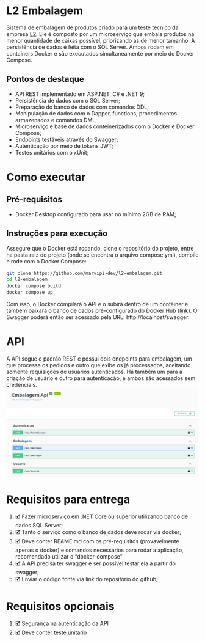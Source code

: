 # L2 Embalagem

Sistema de embalagem de produtos criado para um teste técnico da empresa [L2](https://www.l2code.com.br/ "L2").
Ele é composto por um microserviço que embala produtos na menor quantidade de caixas possível, priorizando as de menor
tamanho. A persistência de dados é feita com o SQL Server.
Ambos rodam em containers Docker e são executados simultaneamente por meio do Docker Compose.

## Pontos de destaque

- API REST implementado em ASP.NET, C# e .NET 9;
- Persistência de dados com o SQL Server;
- Preparação do banco de dados com comandos DDL;
- Manipulação de dados com o Dapper, functions, procedimentos armazenados e comandos DML;
- Microserviço e base de dados conteinerizados com o Docker e Docker Compose;
- Endpoints testáveis através do Swagger;
- Autenticação por meio de tokens JWT;
- Testes unitários com o xUnit;

# Como executar

## Pré-requisitos

- Docker Desktop configurado para usar no mínimo 2GB de RAM;

## Instruções para execução

Assegure que o Docker está rodando, clone o repositório do projeto, entre na pasta raiz do projeto (onde se encontra o
arquivo compose.yml), compile e rode com o Docker Compose:

```bash
git clone https://github.com/marvipi-dev/l2-embalagem.git
cd l2-embalagem
docker compose build
docker compose up
```

Com isso, o Docker compilará o API e o subirá dentro de um contêiner e também baixará o banco de dados pré-configurado
do Docker Hub ([link](https://hub.docker.com/r/marvipi/embalagem-repository-sqlserver "link")). O Swagger poderá então
ser acessado pela URL: http://localhost/swagger.

# API

A API segue o padrão REST e possui dois endpoints para embalagem, um que processa os pedidos e outro que exibe os já
processados, aceitando somente requisições de usuários autenticados. Há também um para a criação de usuário e outro para autenticação, 
e ambos são acessados sem credenciais.
![Swagger](res/api.png)

# Requisitos para entrega

1. 🗹 Fazer microserviço em .NET Core ou superior utilizando banco de dados SQL Server;
2. 🗹 Tanto o serviço como o banco de dados deve rodar via docker;
3. 🗹 Deve conter REAME.md com os pré-requisitos (provavelmente apenas o docker) e
   comandos necessários para rodar a aplicação, recomendado utilizar o “docker-compose”
4. 🗹 A API precisa ter swagger e ser possível testar ela a partir do swagger;
5. 🗹 Enviar o código fonte via link do repositório do github;

# Requisitos opcionais

1. 🗹 Segurança na autenticação da API
2. 🗹 Deve conter teste unitário


